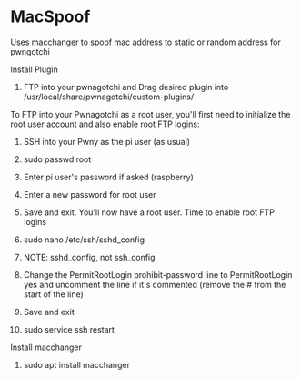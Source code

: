 # MacSpoof
Uses macchanger to spoof mac address to static or random address for pwngotchi

  Install Plugin

1. FTP into your pwnagotchi and Drag desired plugin into /usr/local/share/pwnagotchi/custom-plugins/

To FTP into your Pwnagotchi as a root user, you'll first need to initialize the root user account and also enable root FTP logins:

1. SSH into your Pwny as the pi user (as usual)
2. sudo passwd root
3. Enter pi user's password if asked (raspberry)
4. Enter a new password for root user
5. Save and exit. You'll now have a root user. Time to enable root FTP logins
6. sudo nano /etc/ssh/sshd_config
7. NOTE: sshd_config, not ssh_config

8. Change the PermitRootLogin prohibit-password line to PermitRootLogin yes and uncomment the line if it's commented (remove the # from the start of the line)
9. Save and exit
10. sudo service ssh restart

  Install macchanger
1. sudo apt install macchanger

